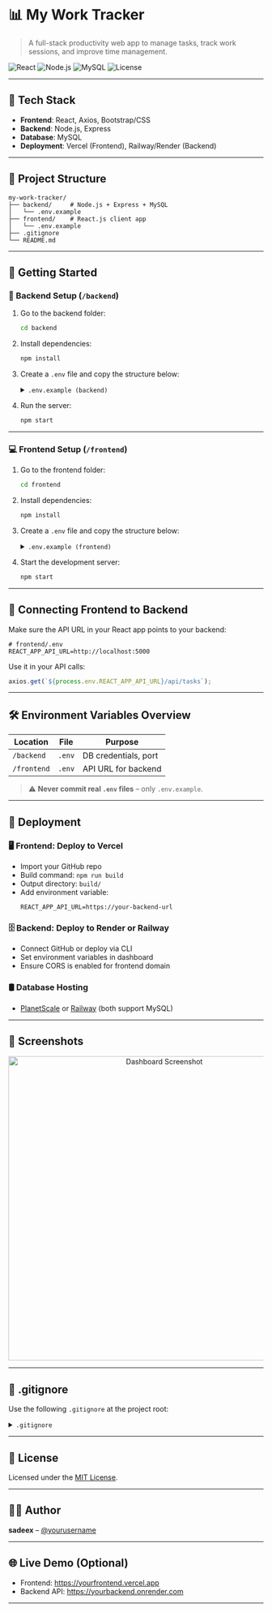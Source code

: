 # 📊 My Work Tracker

> A full-stack productivity web app to manage tasks, track work sessions, and improve time management.

![React](https://img.shields.io/badge/Frontend-React-blue?logo=react)
![Node.js](https://img.shields.io/badge/Backend-Node.js-green?logo=node.js)
![MySQL](https://img.shields.io/badge/Database-MySQL-lightgrey?logo=mysql)
![License](https://img.shields.io/badge/license-MIT-brightgreen)

---

## 🧰 Tech Stack

- **Frontend**: React, Axios, Bootstrap/CSS
- **Backend**: Node.js, Express
- **Database**: MySQL
- **Deployment**: Vercel (Frontend), Railway/Render (Backend)

---

## 📁 Project Structure

```
my-work-tracker/
├── backend/     # Node.js + Express + MySQL
│   └── .env.example
├── frontend/    # React.js client app
│   └── .env.example
├── .gitignore
└── README.md
```

---

## 🚀 Getting Started

### 🔧 Backend Setup (`/backend`)

1. Go to the backend folder:
   ```bash
   cd backend
   ```
2. Install dependencies:
   ```bash
   npm install
   ```
3. Create a `.env` file and copy the structure below:
   <details>
     <summary><code>.env.example (backend)</code></summary>

   ```env
   DB_HOST=localhost
   DB_USER=root
   DB_PASSWORD=yourpassword
   DB_NAME=myworktracker
   PORT=5000
   ```
   </details>

4. Run the server:
   ```bash
   npm start
   ```

---

### 💻 Frontend Setup (`/frontend`)

1. Go to the frontend folder:
   ```bash
   cd frontend
   ```
2. Install dependencies:
   ```bash
   npm install
   ```
3. Create a `.env` file and copy the structure below:
   <details>
     <summary><code>.env.example (frontend)</code></summary>

   ```env
   REACT_APP_API_URL=http://localhost:5000
   ```
   </details>

4. Start the development server:
   ```bash
   npm start
   ```

---

## 🔗 Connecting Frontend to Backend

Make sure the API URL in your React app points to your backend:

```env
# frontend/.env
REACT_APP_API_URL=http://localhost:5000
```

Use it in your API calls:

```js
axios.get(`${process.env.REACT_APP_API_URL}/api/tasks`);
```

---

## 🛠 Environment Variables Overview

| Location     | File           | Purpose                  |
|--------------|----------------|--------------------------|
| `/backend`   | `.env`         | DB credentials, port     |
| `/frontend`  | `.env`         | API URL for backend      |

> ⚠️ **Never commit real `.env` files** – only `.env.example`.

---

## 🚢 Deployment

### 🖥 Frontend: Deploy to Vercel
- Import your GitHub repo
- Build command: `npm run build`
- Output directory: `build/`
- Add environment variable:
  ```
  REACT_APP_API_URL=https://your-backend-url
  ```

### 🗄 Backend: Deploy to Render or Railway
- Connect GitHub or deploy via CLI
- Set environment variables in dashboard
- Ensure CORS is enabled for frontend domain

### 🛢 Database Hosting
- [PlanetScale](https://planetscale.com) or [Railway](https://railway.app) (both support MySQL)

---

## 📸 Screenshots

<!-- Add screenshots here -->
<p align="center">
  <img src="screenshots/dashboard.png" width="600" alt="Dashboard Screenshot" />
</p>

---

## 🧾 .gitignore

Use the following `.gitignore` at the project root:

<details>
<summary><code>.gitignore</code></summary>

```gitignore
# Node modules
**/node_modules/

# Build output
**/build/
**/dist/

# Environment variables
**/.env
**/.env.local
**/.env.*.local

# Logs
*.log
logs
npm-debug.log*

# OS files
.DS_Store
Thumbs.db
```
</details>

---

## 📜 License

Licensed under the [MIT License](LICENSE).

---

## 🙋‍♂️ Author

**sadeex** – [@yourusername](https://github.com/sdx-rf17)

---

## 🌐 Live Demo (Optional)

- Frontend: https://yourfrontend.vercel.app
- Backend API: https://yourbackend.onrender.com

---

